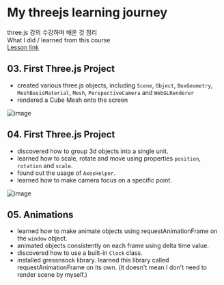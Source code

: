 # My threejs learning journey

three.js 강의 수강하며 배운 것 정리  
What I did / learned from this course  
[Lesson link](https://threejs-journey.com/)

## 03. First Three.js Project
- created various three.js objects, including `Scene`, `Object`, `BoxGeometry`, `MeshBasisMaterial`, `Mesh`, `PerspectiveCamera` and `WebGLRenderer`
- rendered a Cube Mesh onto the screen

![image](https://github.com/jeheecheon/threejs-journey/assets/62019774/30d5affe-ac39-4f72-84c1-53ec849f5e8d)

## 04. First Three.js Project
- discovered how to group 3d objects into a single unit.
- learned how to scale, rotate and move using properties `position`, `rotation` and `scale`.
- found out the usage of `AxesHelper`.
- learned how to make camera focus on a specific point.

![image](https://github.com/jeheecheon/threejs-journey/assets/62019774/a72c574d-7ca1-4b30-a0fc-bb2261b5085c)

## 05. Animations
- learned how to make animate objects using requestAnimationFrame on the `window` object.
- animated objects consistently on each frame using delta time value.
- discovered how to use a built-in `Clock` class.
- installed gressnsock library. learned this library called requestAnimationFrame on its own.
  (it doesn't mean I don't need to render scene by myself.)
